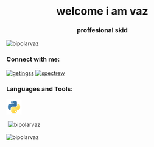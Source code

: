 <h1 align="center">welcome i am vaz</h1>
<h3 align="center">proffesional skid</h3>

<p align="left"> <img src="https://komarev.com/ghpvc/?username=bipolarvaz&label=Profile%20views&color=0e75b6&style=flat" alt="bipolarvaz" /> </p>

<h3 align="left">Connect with me:</h3>
<p align="left">
<a href="https://instagram.com/getingss" target="blank"><img align="center" src="https://raw.githubusercontent.com/rahuldkjain/github-profile-readme-generator/master/src/images/icons/Social/instagram.svg" alt="getingss" height="30" width="40" /></a>
<a href="https://discord.gg/spectrew" target="blank"><img align="center" src="https://raw.githubusercontent.com/rahuldkjain/github-profile-readme-generator/master/src/images/icons/Social/discord.svg" alt="spectrew" height="30" width="40" /></a>
</p>

<h3 align="left">Languages and Tools:</h3>
<p align="left"> <a href="https://www.python.org" target="_blank" rel="noreferrer"> <img src="https://raw.githubusercontent.com/devicons/devicon/master/icons/python/python-original.svg" alt="python" width="40" height="40"/> </a> </p>

<p>&nbsp;<img align="center" src="https://github-readme-stats.vercel.app/api?username=bipolarvaz&show_icons=true&locale=en" alt="bipolarvaz" /></p>

<p><img align="center" src="https://github-readme-streak-stats.herokuapp.com/?user=bipolarvaz&" alt="bipolarvaz" /></p>
